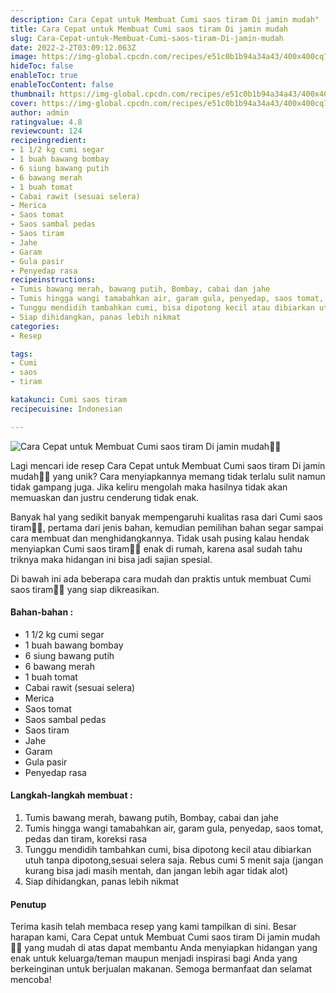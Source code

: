 ```yaml
---
description: Cara Cepat untuk Membuat Cumi saos tiram Di jamin mudah"
title: Cara Cepat untuk Membuat Cumi saos tiram Di jamin mudah
slug: Cara-Cepat-untuk-Membuat-Cumi-saos-tiram-Di-jamin-mudah
date: 2022-2-2T03:09:12.063Z
image: https://img-global.cpcdn.com/recipes/e51c0b1b94a34a43/400x400cq70/photo.jpg
hideToc: false
enableToc: true
enableTocContent: false
thumbnail: https://img-global.cpcdn.com/recipes/e51c0b1b94a34a43/400x400cq70/photo.jpg
cover: https://img-global.cpcdn.com/recipes/e51c0b1b94a34a43/400x400cq70/photo.jpg
author: admin
ratingvalue: 4.8
reviewcount: 124
recipeingredient:
- 1 1/2 kg cumi segar
- 1 buah bawang bombay
- 6 siung bawang putih
- 6 bawang merah
- 1 buah tomat
- Cabai rawit (sesuai selera)
- Merica
- Saos tomat
- Saos sambal pedas
- Saos tiram
- Jahe
- Garam
- Gula pasir
- Penyedap rasa
recipeinstructions:
- Tumis bawang merah, bawang putih, Bombay, cabai dan jahe
- Tumis hingga wangi tamabahkan air, garam gula, penyedap, saos tomat, pedas dan tiram, koreksi rasa
- Tunggu mendidih tambahkan cumi, bisa dipotong kecil atau dibiarkan utuh tanpa dipotong,sesuai selera saja. Rebus cumi 5 menit saja (jangan kurang bisa jadi masih mentah, dan jangan lebih agar tidak alot)
- Siap dihidangkan, panas lebih nikmat
categories:
- Resep

tags:
- Cumi
- saos
- tiram

katakunci: Cumi saos tiram
recipecuisine: Indonesian

---
```


![Cara Cepat untuk Membuat Cumi saos tiram Di jamin mudah👩‍🍳](https://img-global.cpcdn.com/recipes/e51c0b1b94a34a43/400x400cq70/photo.jpg)

Lagi mencari ide resep Cara Cepat untuk Membuat Cumi saos tiram Di jamin mudah👩‍🍳 yang unik? Cara menyiapkannya memang tidak terlalu sulit namun tidak gampang juga. Jika keliru mengolah maka hasilnya tidak akan memuaskan dan justru cenderung tidak enak.

Banyak hal yang sedikit banyak mempengaruhi kualitas rasa dari Cumi saos tiram👩‍🍳, pertama dari jenis bahan, kemudian pemilihan bahan segar sampai cara membuat dan menghidangkannya. Tidak usah pusing kalau hendak menyiapkan Cumi saos tiram👩‍🍳 enak di rumah, karena asal sudah tahu triknya maka hidangan ini bisa jadi sajian spesial.

Di bawah ini ada beberapa cara mudah dan praktis untuk membuat Cumi saos tiram👩‍🍳 yang siap dikreasikan.

<!--inarticleads1-->

#### Bahan-bahan :

- 1 1/2 kg cumi segar
- 1 buah bawang bombay
- 6 siung bawang putih
- 6 bawang merah
- 1 buah tomat
- Cabai rawit (sesuai selera)
- Merica
- Saos tomat
- Saos sambal pedas
- Saos tiram
- Jahe
- Garam
- Gula pasir
- Penyedap rasa

<!--inarticleads2-->

#### Langkah-langkah membuat :

1. Tumis bawang merah, bawang putih, Bombay, cabai dan jahe
1. Tumis hingga wangi tamabahkan air, garam gula, penyedap, saos tomat, pedas dan tiram, koreksi rasa
1. Tunggu mendidih tambahkan cumi, bisa dipotong kecil atau dibiarkan utuh tanpa dipotong,sesuai selera saja. Rebus cumi 5 menit saja (jangan kurang bisa jadi masih mentah, dan jangan lebih agar tidak alot)
1. Siap dihidangkan, panas lebih nikmat

#### Penutup

Terima kasih telah membaca resep yang kami tampilkan di sini. Besar harapan kami, Cara Cepat untuk Membuat Cumi saos tiram Di jamin mudah👩‍🍳 yang mudah di atas dapat membantu Anda menyiapkan hidangan yang enak untuk keluarga/teman maupun menjadi inspirasi bagi Anda yang berkeinginan untuk berjualan makanan. Semoga bermanfaat dan selamat mencoba!